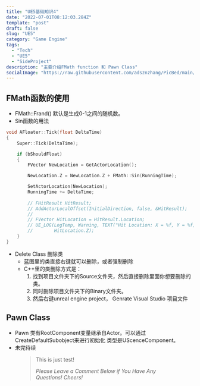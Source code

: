 ```yaml
---
title: "UE5基础知识4"
date: "2022-07-01T08:12:03.284Z"
template: "post"
draft: false
slug: "UE5"
category: "Game Engine"
tags:
  - "Tech"
  - "UE5"
  - "SideProject"
description: "主要介绍FMath function 和 Pawn Class"
socialImage: "https://raw.githubusercontent.com/adsznzhang/PicBed/main/imgVoxelPluginUE5.jpg"
---
```

## FMath函数的使用
- FMath::Frand() 默认是生成0-1之间的随机数。
- Sin函数的用法
```cpp
void AFloater::Tick(float DeltaTime)
{
	Super::Tick(DeltaTime);

	if (bShouldFloat)
	{
		FVector NewLocation = GetActorLocation();

		NewLocation.Z = NewLocation.Z + FMath::Sin(RunningTime);

		SetActorLocation(NewLocation);
		RunningTime += DeltaTime;
		
		// FHitResult HitResult;
		// AddActorLocalOffset(InitialDirection, false, &HitResult);
		//
		// FVector HitLocation = HitResult.Location;
		// UE_LOG(LogTemp, Warning, TEXT("Hit Location: X = %f, Y = %f, Z = %f"), HitLocation.X, HitLocation.Y,
		//        HitLocation.Z);
	}
}
```

- Delete Class 删除类
	- 蓝图里的类直接右键就可以删除，或者强制删除
	- C++里的类删除方式是：
		1. 找到项目文件夹下的Source文件夹，然后直接删除里面你想要删除的类。 
		2. 同时删除项目文件夹下的Binary文件夹。
		3. 然后右键unreal engine project， Genrate Visual Studio 项目文件
## Pawn Class 
- Pawn 类有RootComponent变量继承自Actor。可以通过CreateDefaultSubobject来进行初始化 类型是UScenceComponent。
- 未完待续


<figure>
	<blockquote>
		<p>This is just test!</p>
		<footer>
			<cite>Please Leave a Comment Below if You Have Any Questions! Cheers!</cite>
		</footer>
	</blockquote>
</figure>




